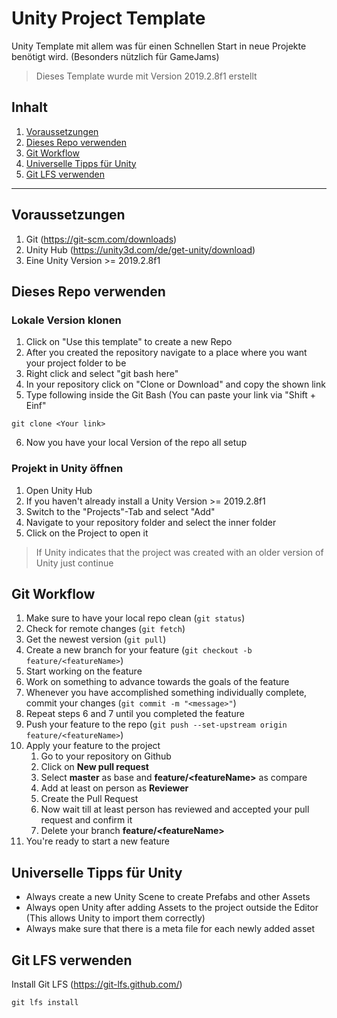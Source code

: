 # Unity Project Template
Unity Template mit allem was für einen Schnellen Start in neue Projekte benötigt wird. (Besonders nützlich für GameJams)
> Dieses Template wurde mit Version 2019.2.8f1 erstellt

## Inhalt
1. [Voraussetzungen](#voraussetzungen)
2. [Dieses Repo verwenden](#dieses-repo-verwenden)
3. [Git Workflow](#git-workflow)
4. [Universelle Tipps für Unity](#universelle-tipps-für-unity)
4. [Git LFS verwenden](#git-lfs-verwenden)

---

## Voraussetzungen
1. Git (https://git-scm.com/downloads)
3. Unity Hub (https://unity3d.com/de/get-unity/download)
4. Eine Unity Version >= 2019.2.8f1 

## Dieses Repo verwenden
### Lokale Version klonen
1. Click on "Use this template" to create a new Repo
2. After you created the repository navigate to a place where you want your project folder to be
3. Right click and select "git bash here"
4. In your repository click on "Clone or Download" and copy the shown link
5. Type following inside the Git Bash (You can paste your link via "Shift + Einf"
```
git clone <Your link>
```
6. Now you have your local Version of the repo all setup

### Projekt in Unity öffnen
1. Open Unity Hub
2. If you haven't already install a Unity Version >= 2019.2.8f1
3. Switch to the "Projects"-Tab and select "Add"
4. Navigate to your repository folder and select the inner folder
5. Click on the Project to open it
> If Unity indicates that the project was created with an older version of Unity just continue

## Git Workflow
1. Make sure to have your local repo clean (```git status```)
2. Check for remote changes (```git fetch```)
3. Get the newest version (```git pull```)
4. Create a new branch for your feature (```git checkout -b feature/<featureName>```)
5. Start working on the feature
6. Work on something to advance towards the goals of the feature
7. Whenever you have accomplished something individually complete, commit your changes (```git commit -m "<message>"```)
8. Repeat steps 6 and 7 until you completed the feature
9. Push your feature to the repo (```git push --set-upstream origin feature/<featureName>```) 
10. Apply your feature to the project
    1. Go to your repository on Github
    2. Click on **New pull request**
    3. Select **master** as base and **feature/\<featureName\>** as compare 
    4. Add at least on person as **Reviewer**
    5. Create the Pull Request
    6. Now wait till at least person has reviewed and accepted your pull request and confirm it
    7. Delete your branch **feature/\<featureName\>**
11. You're ready to start a new feature

## Universelle Tipps für Unity
- Always create a new Unity Scene to create Prefabs and other Assets
- Always open Unity after adding Assets to the project outside the Editor (This allows Unity to import them correctly)
- Always make sure that there is a meta file for each newly added asset

## Git LFS verwenden
Install Git LFS (https://git-lfs.github.com/)

```
git lfs install
```
